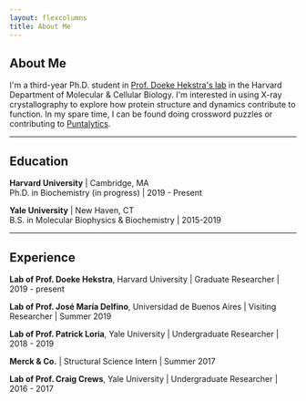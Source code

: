 ```yaml
---
layout: flexcolumns
title: About Me
---
```


## About Me

I'm a third-year Ph.D. student in [Prof. Doeke Hekstra's lab](https://hekstralab.fas.harvard.edu) in the Harvard Department of Molecular & Cellular Biology. I'm interested in using X-ray crystallography to explore how protein structure and dynamics contribute to function. In my spare time, I can be found doing crossword puzzles or contributing to [Puntalytics](https://twitter.com/ThePuntRunts).  
  
---
  
## Education

**Harvard University** \| Cambridge, MA  
Ph.D. in Biochemistry (in progress) \| 2019 - Present
  
**Yale University** \| New Haven, CT  
B.S. in Molecular Biophysics & Biochemistry \| 2015-2019  
  
---
  
## Experience

**Lab of Prof. Doeke Hekstra**, Harvard University \| Graduate Researcher \| 2019 - present

**Lab of Prof. José María Delfino**, Universidad de Buenos Aires \| Visiting Researcher \| Summer 2019

**Lab of Prof. Patrick Loria**, Yale University \| Undergraduate Researcher \| 2018 - 2019

**Merck & Co.** \| Structural Science Intern \| Summer 2017

**Lab of Prof. Craig Crews**, Yale University \| Undergraduate Researcher \| 2016 - 2017
